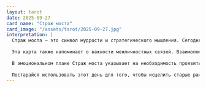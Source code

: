 ```yaml
---
layout: tarot
date: 2025-09-27
card_name: "Страж моста"
card_image: "/assets/tarot/2025-09-27.jpg"
interpretation: |
  Страж моста — это символ мудрости и стратегического мышления. Сегодня может предстать необходимость принимать важное решение или пересекать новый этап в жизни. Ты стоишь на перепутье, и именно от твоего выбора зависит, как будет развиваться ситуация. Это неделя требует от тебя тщательной оценки своих намерений и действий, а также учета мнений и потребностей окружающих.
  
  Эта карта также напоминает о важности межличностных связей. Взаимопомощь и сотрудничество помогут создать устойчивые отношения. Возможно, сегодня возникнет ситуация, когда потребуется создать союз с кем-то или объединить усилия для достижения общих целей. Ты можешь почувствовать, что есть новые возможности для партнерства и взаимодействия, которые могут обогатить твою жизнь.
  
  В эмоциональном плане Страж моста указывает на необходимость проявить терпимость и понимание, особенно в вопросах, касающихся других. Это день для того, чтобы откровенно обсудить свои чувства и ожидания, позволяя другим высказаться. Будь готова удерживать баланс между собственными потребностями и интересами окружающих. Помни, что поддержка и искренность — ключ к успешному взаимодействию.
  
  Постарайся использовать этот день для того, чтобы исцелить старые раны и наладить отношения, которые были затруднены. Страж моста — это также возможность перестроить мосты, которые казались разрушенными, и вернуть доверие в прежние связи.
---
```

